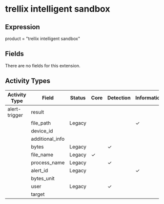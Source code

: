 trellix intelligent sandbox
===========================

Expression
----------

product = "trellix intelligent sandbox"

Fields
------

There are no fields for this extension.

Activity Types
--------------

| Activity Type | Field           | Status | Core     | Detection | Informational |
| ------------- | --------------- | ------ | -------- | --------- | ------------- |
| alert-trigger | result          |        |          |           |               |
|               | file_path       | Legacy |          |           | &#10003;      |
|               | device_id       |        |          |           |               |
|               | additional_info |        |          |           |               |
|               | bytes           | Legacy |          | &#10003;  |               |
|               | file_name       | Legacy | &#10003; |           |               |
|               | process_name    | Legacy |          | &#10003;  |               |
|               | alert_id        | Legacy |          |           | &#10003;      |
|               | bytes_unit      |        |          |           |               |
|               | user            | Legacy |          | &#10003;  |               |
|               | target          |        |          |           |               |

